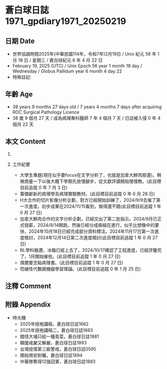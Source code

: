 [_metadata_:encoding]: - "utf-8"
[_metadata_:language]: - "zh-Hant-TW"
[_metadata_:fileformat]: - "markdown"
[_metadata_:MIME_type]: - "text/plain"
[_metadata_:markdown_version]: - "commonmark version 0.30"
[_metadata_:markdown_spec]: - "https://spec.commonmark.org/0.30/"

# 蒼白球日誌1971_gpdiary1971_20250219 #

## 日期 Date ##

* 世界協調時間2025年(中華民國114年，令和7年)2月19日 / Unix 紀元 56 年 1 月 18 日 / 星期三 / 蒼白球紀元 6 年 4 月 22 日
* February 19, 2025 (UTC) / Unix Epoch 56 year 1 month 18 day / Wednesday / Globus Pallidum year 6 month 4 day 22
* 特殊註記:

## 年齡 Age ##

* 38 years 9 months 27 days old / 7 years 4 months 7 days after acquiring ROC Surgical Pathology Licence
* 38 歲 9 個月 27 天 / 成為病理專科醫師 7 年 4 個月 7 天 / 日誌被入侵 0 年 4 個月 22 天

## 本文 Content ##

1. 

2. 工作紀要

    - 大學生專題(現在似乎要focus在文字分析了，也就是加拿大鮮肉那邊)。稍微商量一下以後大概下學期先放慢腳步，從文獻評讀開始慢慢教。(此目標目前追蹤 0 年 7 月 3 日)
    - 籌備嶄新的病理學及病理實驗教材。(此目標目前追蹤 0 年 6 月 28 日)
    - H大合作的切片影像分析企劃，對方已經開始訓練了，2024/9/9去催了第一次進度。初步成果在2024/11/15看到，做得還不錯(此目標目前追蹤 1 年 0 月 27 日)
    - 加拿大鮮肉合作的文字分析企劃，已經交出了第二批指示。2024/9月已正式發薪，2024/9/14開跑，然後已經分成兩組在進行，似乎比想像中的要快，2024年10月18日已經完成部分資料標注。2024年11月17日第一次進度檢討，2024年12月14日第二次進度檢討(此目標目前追蹤 1 年 0 月 27 日)
    - BL學科搬遷，冰箱已經上去了，2024/10/17確認了工程進度，已經評鑒完了，1月開始催他。(此目標目前追蹤 1 年 0 月 27 日)
    - 偶爾要念點病理書。(此目標目前追蹤 1 年 0 月 27 日)
    - 唸線性代數跟機器學習理論。(此目標目前追蹤 0 年 1 月 25 日)

## 注釋 Comment ##


## 附錄 Appendix ##

* 時光機
    - 2025年授袍講稿，蒼白球日誌1662
    - 2025年授袍講稿二，蒼白球日誌1663
    - 錯怪大埔只給一種青菜，蒼白球日誌1881
    - 韓國戒嚴又解嚴，蒼白球日誌1893
    - 台灣疫情第三級警戒，蒼白球日誌0595
    - 開始用安耐曬，蒼白球日誌1894
    - 中華隊奪得12強冠軍，蒼白球日誌1883
